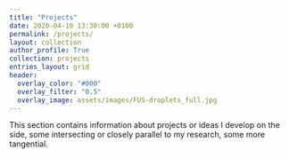 ```yaml
---
title: "Projects"
date: 2020-04-10 13:30:00 +0100
permalink: /projects/
layout: collection
author_profile: True
collection: projects
entries_layout: grid
header:
  overlay_color: "#000"
  overlay_filter: "0.5"
  overlay_image: assets/images/FUS-droplets_full.jpg
---
```


This section contains information about projects or ideas I develop on the side, some intersecting or closely parallel to my research, some more tangential.
